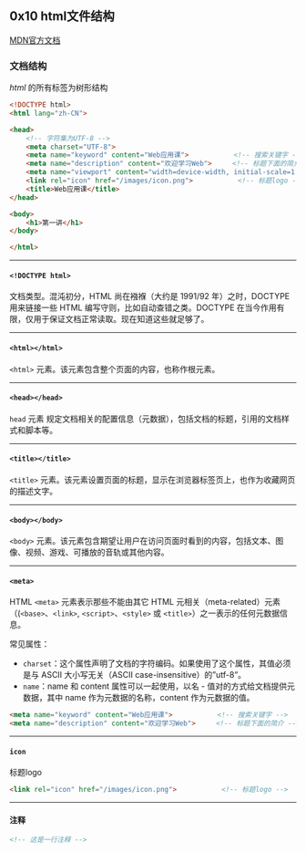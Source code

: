 ## 0x10 html文件结构

[MDN官方文档](https://developer.mozilla.org/zh-CN/)

### 文档结构

$html$ 的所有标签为树形结构

``` html
<!DOCTYPE html>
<html lang="zh-CN">

<head>
    <!-- 字符集为UTF-8 -->
    <meta charset="UTF-8">
    <meta name="keyword" content="Web应用课">           <!-- 搜索关键字 -->
    <meta name="description" content="欢迎学习Web">     <!-- 标题下面的简介 -->
    <meta name="viewport" content="width=device-width, initial-scale=1.0">
    <link rel="icon" href="/images/icon.png">           <!-- 标题logo -->
    <title>Web应用课</title>
</head>

<body>
    <h1>第一讲</h1>
</body>

</html>
```


----------


#### `<!DOCTYPE html>`

文档类型。混沌初分，HTML 尚在襁褓（大约是 1991/92 年）之时，DOCTYPE 用来链接一些 HTML 编写守则，比如自动查错之类。DOCTYPE 在当今作用有限，仅用于保证文档正常读取。现在知道这些就足够了。


----------


#### `<html></html>`

`<html>` 元素。该元素包含整个页面的内容，也称作根元素。


----------


#### `<head></head>`

`head` 元素 规定文档相关的配置信息（元数据），包括文档的标题，引用的文档样式和脚本等。


----------


#### `<title></title>`

`<title>` 元素。该元素设置页面的标题，显示在浏览器标签页上，也作为收藏网页的描述文字。


----------


#### `<body></body>`

`<body>` 元素。该元素包含期望让用户在访问页面时看到的内容，包括文本、图像、视频、游戏、可播放的音轨或其他内容。


----------


#### `<meta>`

HTML `<meta>` 元素表示那些不能由其它 HTML 元相关（meta-related）元素（(`<base>`、`<link>`, `<script>`、`<style>` 或 `<title>`）之一表示的任何元数据信息。

常见属性：

- `charset`：这个属性声明了文档的字符编码。如果使用了这个属性，其值必须是与 ASCII 大小写无关（ASCII case-insensitive）的”utf-8”。
- `name`：name 和 content 属性可以一起使用，以名 - 值对的方式给文档提供元数据，其中 name 作为元数据的名称，content 作为元数据的值。

```html
<meta name="keyword" content="Web应用课">           <!-- 搜索关键字 -->
<meta name="description" content="欢迎学习Web">     <!-- 标题下面的简介 -->
```


----------


#### `icon`

标题logo

```html
<link rel="icon" href="/images/icon.png">           <!-- 标题logo -->
```


----------


#### 注释

```html
<!-- 这是一行注释 -->
```